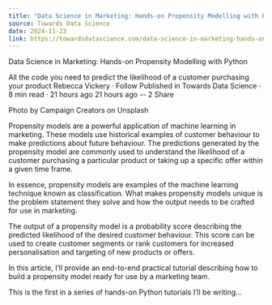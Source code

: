```yaml
---
title: "Data Science in Marketing: Hands-on Propensity Modelling with Python"
source: Towards Data Science
date: 2024-11-23
link: https://towardsdatascience.com/data-science-in-marketing-hands-on-propensity-modelling-with-python-3fbedac654ad?source=rss----7f60cf5620c9---4
---
```


Data Science in Marketing: Hands-on Propensity Modelling with Python

All the code you need to predict the likelihood of a customer purchasing your product Rebecca Vickery · Follow Published in Towards Data Science · 8 min read · 21 hours ago 21 hours ago -- 2 Share

Photo by Campaign Creators on Unsplash

Propensity models are a powerful application of machine learning in marketing. These models use historical examples of customer behaviour to make predictions about future behaviour. The predictions generated by the propensity model are commonly used to understand the likelihood of a customer purchasing a particular product or taking up a specific offer within a given time frame.

In essence, propensity models are examples of the machine learning technique known as classification. What makes propensity models unique is the problem statement they solve and how the output needs to be crafted for use in marketing.

The output of a propensity model is a probability score describing the predicted likelihood of the desired customer behaviour. This score can be used to create customer segments or rank customers for increased personalisation and targeting of new products or offers.

In this article, I’ll provide an end-to-end practical tutorial describing how to build a propensity model ready for use by a marketing team.

This is the first in a series of hands-on Python tutorials I’ll be writing…
